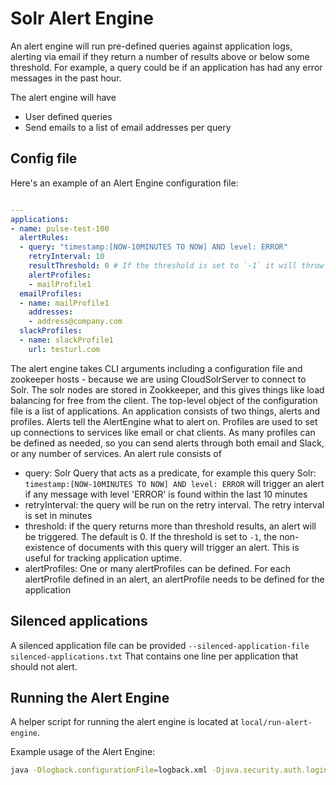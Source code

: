 # Solr Alert Engine
An alert engine will run pre-defined queries against application logs, alerting via email if they
return a number of results above or below some threshold. For example, a query could be if an
application has had any error messages in the past hour.

The alert engine will have
- User defined queries
- Send emails to a list of email addresses per query

## Config file
Here's an example of an Alert Engine configuration file:


```yaml

---
applications:
- name: pulse-test-100
  alertRules:
  - query: "timestamp:[NOW-10MINUTES TO NOW] AND level: ERROR"
    retryInterval: 10
    resultThreshold: 0 # If the threshold is set to `-1` it will throw an alert if no results are returned
    alertProfiles:
    - mailProfile1
  emailProfiles:
  - name: mailProfile1
    addresses:
    - address@company.com
  slackProfiles:
  - name: slackProfile1
    url: testurl.com

```
The alert engine takes CLI arguments including a configuration file and zookeeper hosts - because we are using CloudSolrServer to connect to Solr. The solr nodes are stored in Zookkeeper, and this gives things like load balancing for free from the client.
The top-level object of the configuration file is a list of applications.
An application consists of two things, alerts and profiles. Alerts tell the AlertEngine what to alert on. Profiles are used to set up connections to services like email or chat clients. As many profiles can be defined as needed, so you can send alerts through both email and Slack, or any number of services.
An alert rule consists of

- query: Solr Query that acts as a predicate, for example this query Solr: 
`timestamp:[NOW-10MINUTES TO NOW] AND level: ERROR` will trigger an alert if any message with level
 'ERROR' is found within the last 10 minutes
- retryInterval: the query will be run on the retry interval. The retry interval is set in minutes
- threshold: if the query returns more than threshold results, an alert will be triggered. The default is 0. If the threshold is set to `-1`, the non-existence of documents with this query will trigger an alert. This is useful for tracking application uptime.
- alertProfiles: One or many alertProfiles can be defined. For each alertProfile defined in an alert, an alertProfile needs to be defined for the application

## Silenced applications
A silenced application file can be provided `--silenced-application-file silenced-applications.txt`
That contains one line per application that should not alert.

## Running the Alert Engine
A helper script for running the alert engine is located at `local/run-alert-engine`.

Example usage of the Alert Engine:
```bash
java -Dlogback.configurationFile=logback.xml -Djava.security.auth.login.config=jaas.conf -cp <path-to-alert-engine-assembly> io.phdata.pulse.alertengine.AlertEngineMain --daemonize --zk-hosts master1.valhalla.phdata.io:2181/solr --smtp-server smtp.gmail.com --smtp-user user@company.com --smtp-port 25 --conf example-configs/alert-engine/alert-engine.yml --silenced-application-file silenced-applications.txt
```